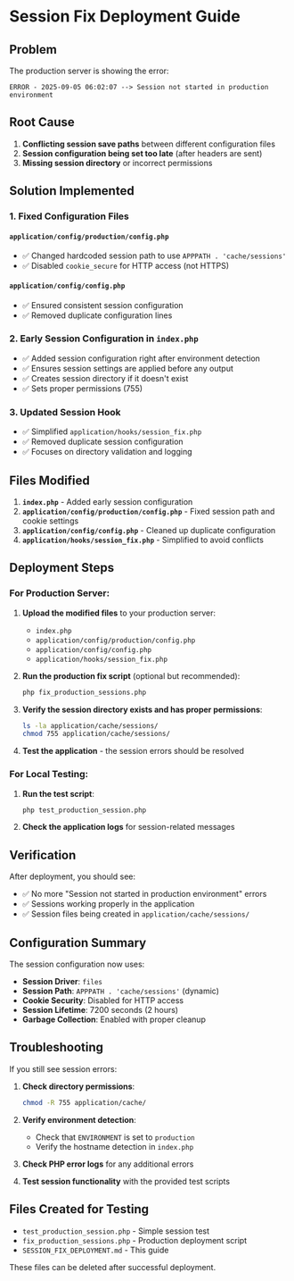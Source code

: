 # Session Fix Deployment Guide

## Problem
The production server is showing the error:
```
ERROR - 2025-09-05 06:02:07 --> Session not started in production environment
```

## Root Cause
1. **Conflicting session save paths** between different configuration files
2. **Session configuration being set too late** (after headers are sent)
3. **Missing session directory** or incorrect permissions

## Solution Implemented

### 1. Fixed Configuration Files

#### `application/config/production/config.php`
- ✅ Changed hardcoded session path to use `APPPATH . 'cache/sessions'`
- ✅ Disabled `cookie_secure` for HTTP access (not HTTPS)

#### `application/config/config.php`
- ✅ Ensured consistent session configuration
- ✅ Removed duplicate configuration lines

### 2. Early Session Configuration in `index.php`
- ✅ Added session configuration right after environment detection
- ✅ Ensures session settings are applied before any output
- ✅ Creates session directory if it doesn't exist
- ✅ Sets proper permissions (755)

### 3. Updated Session Hook
- ✅ Simplified `application/hooks/session_fix.php`
- ✅ Removed duplicate session configuration
- ✅ Focuses on directory validation and logging

## Files Modified

1. **`index.php`** - Added early session configuration
2. **`application/config/production/config.php`** - Fixed session path and cookie settings
3. **`application/config/config.php`** - Cleaned up duplicate configuration
4. **`application/hooks/session_fix.php`** - Simplified to avoid conflicts

## Deployment Steps

### For Production Server:

1. **Upload the modified files** to your production server:
   - `index.php`
   - `application/config/production/config.php`
   - `application/config/config.php`
   - `application/hooks/session_fix.php`

2. **Run the production fix script** (optional but recommended):
   ```bash
   php fix_production_sessions.php
   ```

3. **Verify the session directory exists and has proper permissions**:
   ```bash
   ls -la application/cache/sessions/
   chmod 755 application/cache/sessions/
   ```

4. **Test the application** - the session errors should be resolved

### For Local Testing:

1. **Run the test script**:
   ```bash
   php test_production_session.php
   ```

2. **Check the application logs** for session-related messages

## Verification

After deployment, you should see:
- ✅ No more "Session not started in production environment" errors
- ✅ Sessions working properly in the application
- ✅ Session files being created in `application/cache/sessions/`

## Configuration Summary

The session configuration now uses:
- **Session Driver**: `files`
- **Session Path**: `APPPATH . 'cache/sessions'` (dynamic)
- **Cookie Security**: Disabled for HTTP access
- **Session Lifetime**: 7200 seconds (2 hours)
- **Garbage Collection**: Enabled with proper cleanup

## Troubleshooting

If you still see session errors:

1. **Check directory permissions**:
   ```bash
   chmod -R 755 application/cache/
   ```

2. **Verify environment detection**:
   - Check that `ENVIRONMENT` is set to `production`
   - Verify the hostname detection in `index.php`

3. **Check PHP error logs** for any additional errors

4. **Test session functionality** with the provided test scripts

## Files Created for Testing

- `test_production_session.php` - Simple session test
- `fix_production_sessions.php` - Production deployment script
- `SESSION_FIX_DEPLOYMENT.md` - This guide

These files can be deleted after successful deployment.
